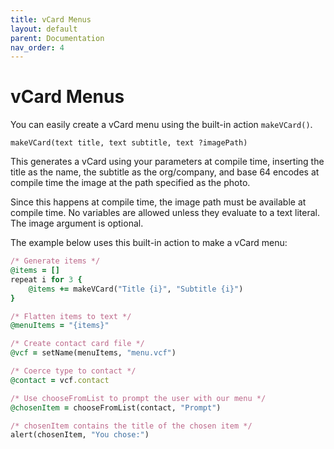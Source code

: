 ```yaml
---
title: vCard Menus
layout: default
parent: Documentation
nav_order: 4
---
```


# vCard Menus

You can easily create a vCard menu using the built-in action `makeVCard()`.

```
makeVCard(text title, text subtitle, text ?imagePath)
```

This generates a vCard using your parameters at compile time, inserting the title as the name, the subtitle as the org/company, and base 64 encodes at compile time the image at the path specified as the photo.

Since this happens at compile time, the image path must be available at compile time. No variables are allowed unless they evaluate to a text literal. The image argument is optional.

The example below uses this built-in action to make a vCard menu:

```ruby
/* Generate items */
@items = []
repeat i for 3 {
    @items += makeVCard("Title {i}", "Subtitle {i}")
}

/* Flatten items to text */
@menuItems = "{items}"

/* Create contact card file */
@vcf = setName(menuItems, "menu.vcf")

/* Coerce type to contact */
@contact = vcf.contact

/* Use chooseFromList to prompt the user with our menu */
@chosenItem = chooseFromList(contact, "Prompt")

/* chosenItem contains the title of the chosen item */
alert(chosenItem, "You chose:")
```
